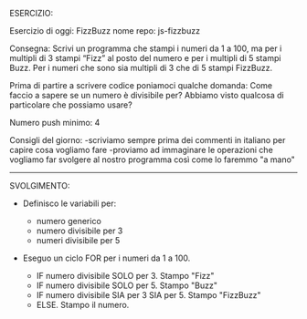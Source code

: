 
ESERCIZIO:

Esercizio di oggi: FizzBuzz
nome repo: js-fizzbuzz

Consegna: 
  Scrivi un programma che stampi i numeri da 1 a 100, ma per i multipli di 3 stampi “Fizz” al posto del numero e per i multipli di 5 stampi Buzz. Per i numeri che sono sia multipli di 3 che di 5 stampi FizzBuzz.

Prima di partire a scrivere codice poniamoci qualche domanda:
Come faccio a sapere se un numero è divisibile per? 
Abbiamo visto qualcosa di particolare che possiamo usare?

Numero push minimo: 4

Consigli del giorno:
-scriviamo sempre prima dei commenti in italiano per capire cosa vogliamo fare
-proviamo ad immaginare le operazioni che vogliamo far svolgere al nostro programma così come lo faremmo "a mano"



*****************************************
SVOLGIMENTO:

- Definisco le variabili per:
  - numero generico
  - numero divisibile per 3
  - numeri divisibile per 5

- Eseguo un ciclo FOR per i numeri da 1 a 100.
  - IF numero divisibile SOLO per 3. Stampo "Fizz"
  - IF numero divisibile SOLO per 5. Stampo "Buzz"
  - IF numero divisibile SIA per 3 SIA per 5. Stampo "FizzBuzz"
  - ELSE. Stampo il numero.

  <!-- DONE -->